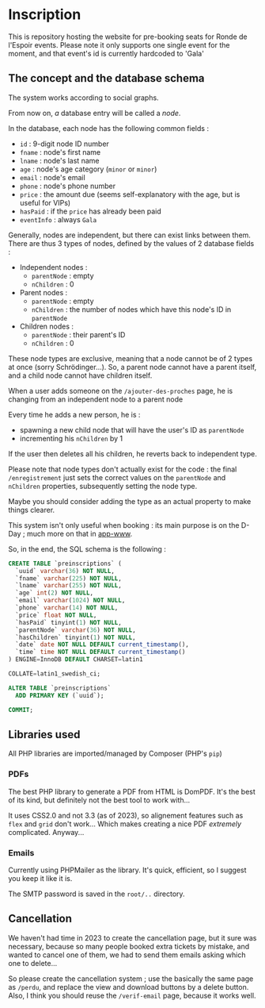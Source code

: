 # Inscription

This is repository hosting the website for pre-booking seats for Ronde de l'Espoir events.
Please note it only supports one single event for the moment, and that event's id is currently hardcoded to 'Gala'

## The concept and the database schema

The system works according to social graphs.

From now on, *a* database entry will be called a *node*.

In the database, each node has the following common fields :
* `id` : 9-digit node ID number
* `fname` : node's first name
* `lname` : node's last name
* `age` : node's age category (`minor` or `minor`)
* `email` : node's email
* `phone` : node's phone number
* `price` : the amount due (seems self-explanatory with the age, but is useful for VIPs)
* `hasPaid` : if the `price` has already been paid
* `eventInfo` : always `Gala`

Generally, nodes are independent, but there can exist links between them.
There are thus 3 types of nodes, defined by the values of 2 database fields :

* Independent nodes :
    * `parentNode` : empty
    * `nChildren` : 0
* Parent nodes : 
    * `parentNode` : empty
    * `nChildren` : the number of nodes which have this node's ID in `parentNode`
* Children nodes :
    * `parentNode` : their parent's ID
    * `nChildren` : 0

These node types are exclusive, meaning that a node cannot be of 2 types at once (sorry Schrödinger...).
So, a parent node cannot have a parent itself, and a child node cannot have children itself.

When a user adds someone on the `/ajouter-des-proches` page, he is changing from an independent node to a parent node

Every time he adds a new person, he is :
* spawning a new child node that will have the user's ID as `parentNode`
* incrementing his `nChildren` by 1

If the user then deletes all his children, he reverts back to independent type.

Please note that node types don't actually exist for the code : the final `/enregistrement` just sets the correct values on the `parentNode` and `nChildren` properties, subsequently setting the node type.

Maybe you should consider adding the type as an actual property to make things clearer.

This system isn't only useful when booking : its main purpose is on the D-Day ; much more on that in [app-www](https://github.com/ronde-de-l-espoir/app-www/README.md).

So, in the end, the SQL schema is the following :

```sql
CREATE TABLE `preinscriptions` (
  `uuid` varchar(36) NOT NULL,
  `fname` varchar(225) NOT NULL,
  `lname` varchar(255) NOT NULL,
  `age` int(2) NOT NULL,
  `email` varchar(1024) NOT NULL,
  `phone` varchar(14) NOT NULL,
  `price` float NOT NULL,
  `hasPaid` tinyint(1) NOT NULL,
  `parentNode` varchar(36) NOT NULL,
  `hasChildren` tinyint(1) NOT NULL,
  `date` date NOT NULL DEFAULT current_timestamp(),
  `time` time NOT NULL DEFAULT current_timestamp()
) ENGINE=InnoDB DEFAULT CHARSET=latin1 

COLLATE=latin1_swedish_ci;

ALTER TABLE `preinscriptions`
  ADD PRIMARY KEY (`uuid`);

COMMIT;
```

## Libraries used

All PHP libraries are imported/managed by Composer (PHP's `pip`)

### PDFs

The best PHP library to generate a PDF from HTML is DomPDF.
It's the best of its kind, but definitely not the best tool to work with...

It uses CSS2.0 and not 3.3 (as of 2023), so alignement features such as `flex` and `grid` don't work...
Which makes creating a nice PDF *extremely* complicated. Anyway...

### Emails

Currently using PHPMailer as the library.
It's quick, efficient, so I suggest you keep it like it is.

The SMTP password is saved in the `root/..` directory.

## Cancellation

We haven't had time in 2023 to create the cancellation page, but it sure was necessary, because so many people booked extra tickets by mistake, and wanted to cancel one of them, we had to send them emails asking which one to delete...

So please create the cancellation system ; use the basically the same page as `/perdu`, and replace the view and download buttons by a delete button.
Also, I think you should reuse the `/verif-email` page, because it works well.